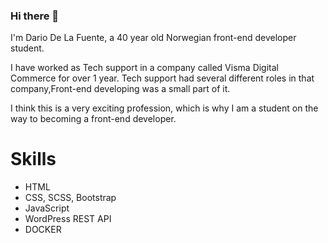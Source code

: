 ### Hi there 👋

I'm Dario De La Fuente, a 40 year old Norwegian front-end developer student.

I have worked as Tech support in a company called Visma Digital Commerce for over 1 year. Tech support had several different roles in that company,Front-end developing was a small part of it.

I think this is a very exciting profession, which is why I am a student on the way to becoming a front-end developer.

# Skills
-   HTML
-   CSS, SCSS, Bootstrap
-   JavaScript
-   WordPress REST API
-   DOCKER





<!--
**DarioDeLaFuente/DarioDeLaFuente** is a ✨ _special_ ✨ repository because its `README.md` (this file) appears on your GitHub profile.

Here are some ideas to get you started:

- 🔭 I’m currently working on ...
- 🌱 I’m currently learning ...
- 👯 I’m looking to collaborate on ...
- 🤔 I’m looking for help with ...
- 💬 Ask me about ...
- 📫 How to reach me: ...
- 😄 Pronouns: ...
- ⚡ Fun fact: ...
-->

